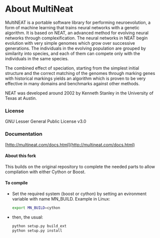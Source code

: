 # About MultiNeat

MultiNEAT is a portable software library for performing neuroevolution, a form of machine learning that
trains neural networks with a genetic algorithm. It is based on NEAT, an advanced method for evolving
neural networks through complexification. The neural networks in NEAT begin evolution with very simple
genomes which grow over successive generations. The individuals in the evolving population are grouped
by similarity into species, and each of them can compete only with the individuals in the same species.

The combined effect of speciation, starting from the simplest initial structure and the correct
matching of the genomes through marking genes with historical markings yields an algorithm which
is proven to be very effective in many domains and benchmarks against other methods.

NEAT was developed around 2002 by Kenneth Stanley in the University of Texas at Austin.

### License

GNU Lesser General Public License v3.0 

### Documentation
[http://multineat.com/docs.html](http://multineat.com/docs.html)

#### About this fork

This builds on the original repository to complete the needed parts to allow compilation with either Cython or Boost.

#### To compile

* Set the required system (boost or cython) by setting an evironment variable with name MN_BUILD.
Example in Linux:
  ```bash
  export MN_BUILD=cython
  ```

* then, the usual:
  ```bash
  python setup.py build_ext
  python setup.py install
  ```